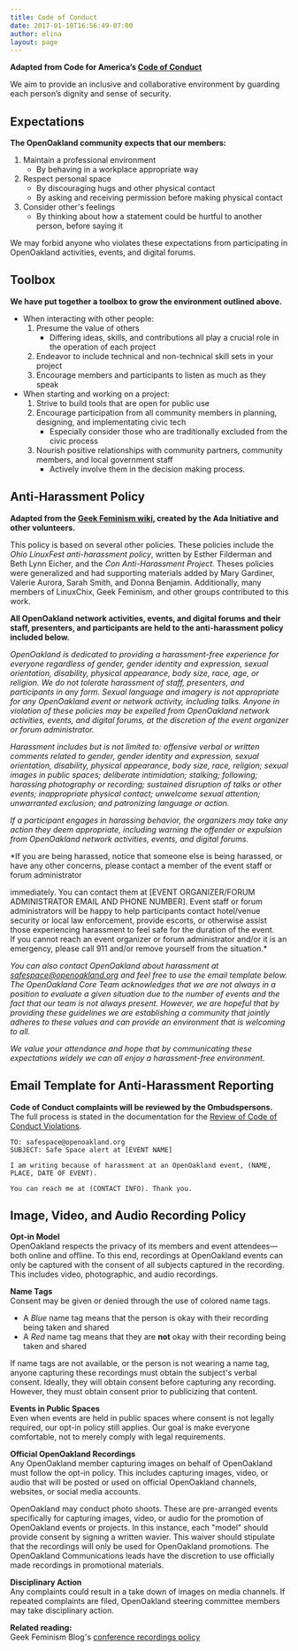 ```yaml
---
title: Code of Conduct
date: 2017-01-10T16:56:49-07:00
author: elina
layout: page
---
```


<!-- Remove redundant language -->
**Adapted from Code for America’s [Code of Conduct](https://github.com/codeforamerica/codeofconduct/blob/master/README.md)**  

<!-- Make it an active voice/active statement -->
We aim to provide an inclusive and collaborative environment by guarding each person’s dignity and sense of security.

## Expectations
**The OpenOakland community expects that our members:**
<!--Reframe as positive actions-->
1. Maintain a professional environment
   - By behaving in a workplace appropriate way
2. Respect personal space
   - By discouraging hugs and other physical contact
   - By asking and receiving permission before making physical contact
3. Consider other's feelings
   - By thinking about how a statement could be hurtful to another person, before saying it

We may forbid anyone who violates these expectations from participating in OpenOakland activities, events, and digital forums.

## Toolbox
**We have put together a toolbox to grow the environment outlined above.**

- When interacting with other people:
  1. Presume the value of others
     - Differing ideas, skills, and contributions all play a crucial role in the operation of each project
  2. Endeavor to include technical and non-technical skill sets in your project
  3. Encourage members and participants to listen as much as they speak
- When starting and working on a project:
  1. Strive to build tools that are open for public use
  2. Encourage participation from all community members in planning, designing, and implementating civic tech
     - Especially consider those who are traditionally excluded from the civic process
  3. Nourish positive relationships with community partners, community members, and local government staff
     - Actively involve them in the decision making process.

## Anti-Harassment Policy
**Adapted from the [Geek Feminism wiki](http://geekfeminism.wikia.com/wiki/Conference_anti-harassment/Policy), created by the Ada Initiative and other volunteers.**

This policy is based on several other policies. These policies include the *Ohio LinuxFest anti-harassment policy*, written by Esther Filderman and Beth Lynn Eicher, and the *Con Anti-Harassment Project.* Theses policies were generalized and had supporting materials added by Mary Gardiner, Valerie Aurora, Sarah Smith, and Donna Benjamin. Additionally, many members of LinuxChix, Geek Feminism, and other groups contributed to this work.

**All OpenOakland network activities, events, and digital forums and their staff, presenters, and participants are held to the anti-harassment policy included below.**

*OpenOakland is dedicated to providing a harassment-free experience for everyone regardless of gender, gender identity and expression, sexual orientation, disability, physical appearance, body size, race, age, or religion. We do not tolerate harassment of staff, presenters, and participants in any form. Sexual language and imagery is not appropriate for any OpenOakland event or network activity, including talks. Anyone in violation of these policies may be expelled from OpenOakland network activities, events, and digital forums, at the discretion of the event organizer or forum administrator.*

*Harassment includes but is not limited to: offensive verbal or written comments related to gender, gender identity and expression, sexual orientation, disability, physical appearance, body size, race, religion; sexual images in public spaces; deliberate intimidation; stalking; following; harassing photography or recording; sustained disruption of talks or other events; inappropriate physical contact; unwelcome sexual attention; unwarranted exclusion; and patronizing language or action.* 

*If a participant engages in harassing behavior, the organizers may take any action they deem appropriate, including warning the offender or expulsion from OpenOakland network activities, events, and digital forums.*

*If you are being harassed, notice that someone else is being harassed, or have any other concerns, please contact a member of the event staff or forum administrator 
<!--There should be actual instructions on finding an organizor-->
immediately. You can contact them at [EVENT ORGANIZER/FORUM ADMINISTRATOR EMAIL AND PHONE NUMBER]. Event staff or forum administrators will be happy to help participants contact hotel/venue security or local law enforcement, provide escorts, or otherwise assist those experiencing harassment to feel safe for the duration of the event.  
If you cannot reach an event organizer or forum administrator and/or it is an emergency, please call 911 and/or remove yourself from the situation.* 

*You can also contact OpenOakland about harassment at safespace@openoakland.org and feel free to use the email template below. The OpenOakland Core Team acknowledges that we are not always in a position to evaluate a given situation due to the number of events and the fact that our team is not always present. However, we are hopeful that by providing these guidelines we are establishing a community that jointly adheres to these values and can provide an environment that is welcoming to all.*

*We value your attendance and hope that by communicating these expectations widely we can all enjoy a harassment-free environment.*


## Email Template for Anti-Harassment Reporting

**Code of Conduct complaints will be reviewed by the Ombudspersons.**  
The full process is stated in the documentation for the [Review of Code of Conduct Violations](https://docs.google.com/document/d/166AtSw9ygV4NW0_P9XrYDgx_pt7gtjkePXAoUQ0_KrA/edit#heading=h.y9wfwqjg139g).

```
TO: safespace@openoakland.org
SUBJECT: Safe Space alert at [EVENT NAME]

I am writing because of harassment at an OpenOakland event, (NAME, PLACE, DATE OF EVENT).

You can reach me at (CONTACT INFO). Thank you.
```

## Image, Video, and Audio Recording Policy

**Opt-in Model**  
OpenOakland respects the privacy of its members and event attendees— both online and offline. To this end, recordings at OpenOakland events can only be captured with the consent of all subjects captured in the recording. This includes video, photographic, and audio recordings. 

**Name Tags**  
Consent may be given or denied through the use of colored name tags.  
- A *Blue* name tag means that the person is okay with their recording being taken and shared
- A *Red* name tag means that they are **not** okay with their recording being taken and shared

If name tags are not available, or the person is not wearing a name tag, anyone capturing these recordings must obtain the subject's verbal consent. Ideally, they will obtain consent before capturing any recording. However, they must obtain consent prior to publicizing that content.

**Events in Public Spaces**  
Even when events are held in public spaces where consent is not legally required, our opt-in policy still applies. Our goal is make everyone comfortable, not to merely comply with legal requirements.

**Official OpenOakland Recordings**  
Any OpenOakland member capturing images on behalf of OpenOakland must follow the opt-in policy. This includes capturing images, video, or audio that will be posted or used on official OpenOakland channels, websites, or social media accounts. 

OpenOakland may conduct photo shoots. These are pre-arranged events specifically for capturing images, video, or audio for the promotion of OpenOakland events or projects. In this instance, each "model" should provide consent by signing a written wavier. This waiver should stipulate that the recordings will only be used for OpenOakland promotions. The OpenOakland Communications leads have the discretion to use officially made recordings in promotional materials.

**Disciplinary Action**  
Any complaints could result in a take down of images on media channels. If repeated complaints are filed, OpenOakland steering committee members may take disciplinary action.

**Related reading:**  
Geek Feminism Blog's [conference recordings policy](https://geekfeminism.org/2009/10/11/conference-recordings-and-harassment/)